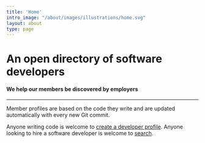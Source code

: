 ```yaml
---
title: 'Home'
intro_image: "/about/images/illustrations/home.svg"
layout: about
type: page
---
```


# An open directory of software developers

#### We help our members be discovered by employers

---

Member profiles are based on the code they write and are updated automatically with every new Git commit.

Anyone writing code is welcome to [create a developer profile](https://github.com/stackmuncher/stm_app#software-developer-profile-builder). Anyone looking to hire a software developer is welcome to [search](/).